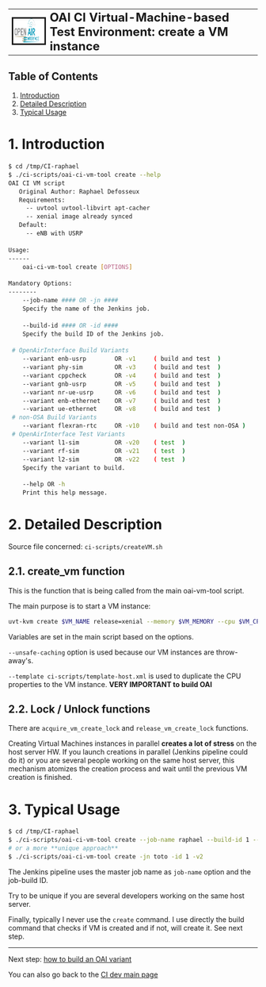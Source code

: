 <table style="border-collapse: collapse; border: none;">
  <tr style="border-collapse: collapse; border: none;">
    <td style="border-collapse: collapse; border: none;">
      <a href="http://www.openairinterface.org/">
         <img src="../../doc/images/oai_final_logo.png" alt="" border=3 height=50 width=150>
         </img>
      </a>
    </td>
    <td style="border-collapse: collapse; border: none; vertical-align: center;">
      <b><font size = "5">OAI CI Virtual-Machine-based Test Environment: create a VM instance</font></b>
    </td>
  </tr>
</table>

## Table of Contents ##

1.  [Introduction](#1-introduction)
2.  [Detailed Description](#2-detailed-description)
3.  [Typical Usage](#3-typical-usage)

# 1. Introduction #

```bash
$ cd /tmp/CI-raphael
$ ./ci-scripts/oai-ci-vm-tool create --help
OAI CI VM script
   Original Author: Raphael Defosseux
   Requirements:
     -- uvtool uvtool-libvirt apt-cacher
     -- xenial image already synced
   Default:
     -- eNB with USRP

Usage:
------
    oai-ci-vm-tool create [OPTIONS]

Mandatory Options:
--------
    --job-name #### OR -jn ####
    Specify the name of the Jenkins job.

    --build-id #### OR -id ####
    Specify the build ID of the Jenkins job.

 # OpenAirInterface Build Variants
    --variant enb-usrp        OR -v1     ( build and test  )
    --variant phy-sim         OR -v3     ( build and test  )
    --variant cppcheck        OR -v4     ( build and test  )
    --variant gnb-usrp        OR -v5     ( build and test  )
    --variant nr-ue-usrp      OR -v6     ( build and test  )
    --variant enb-ethernet    OR -v7     ( build and test  )
    --variant ue-ethernet     OR -v8     ( build and test  )
 # non-OSA Build Variants
    --variant flexran-rtc     OR -v10    ( build and test non-OSA )
 # OpenAirInterface Test Variants
    --variant l1-sim          OR -v20    ( test  )
    --variant rf-sim          OR -v21    ( test  )
    --variant l2-sim          OR -v22    ( test  )
    Specify the variant to build.

    --help OR -h
    Print this help message.
```

# 2. Detailed Description #

Source file concerned: `ci-scripts/createVM.sh`

## 2.1. create_vm function ##

This is the function that is being called from the main oai-vm-tool script.

The main purpose is to start a VM instance:

```bash
uvt-kvm create $VM_NAME release=xenial --memory $VM_MEMORY --cpu $VM_CPU --disk $VM_DISK --unsafe-caching --template ci-scripts/template-host.xml
```

Variables are set in the main script based on the options.

`--unsafe-caching` option is used because our VM instances are throw-away's. 

`--template ci-scripts/template-host.xml` is used to duplicate the CPU properties to the VM instance. **VERY IMPORTANT to build OAI**

## 2.2. Lock / Unlock functions ##

There are `acquire_vm_create_lock` and `release_vm_create_lock` functions.

Creating Virtual Machines instances in parallel **creates a lot of stress** on the host server HW. If you launch creations in parallel (Jenkins pipeline could do it) or you are several people working on the same host server, this mechanism atomizes the creation process and wait until the previous VM creation is finished.

# 3. Typical Usage #

```bash
$ cd /tmp/CI-raphael
$ ./ci-scripts/oai-ci-vm-tool create --job-name raphael --build-id 1 --variant phy-sim
# or a more **unique approach**
$ ./ci-scripts/oai-ci-vm-tool create -jn toto -id 1 -v2
```

The Jenkins pipeline uses the master job name as `job-name` option and the job-build ID.

Try to be unique if you are several developers working on the same host server.

Finally, typically I never use the `create` command. I use directly the build command that checks if VM is created and if not, will create it. See next step.

---

Next step: [how to build an OAI variant](./vm_based_simulator_build.md)

You can also go back to the [CI dev main page](./ci_dev_home.md)

